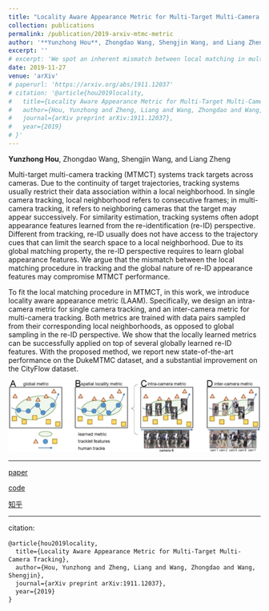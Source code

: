 ```yaml
---
title: "Locality Aware Appearance Metric for Multi-Target Multi-Camera Tracking"
collection: publications
permalink: /publication/2019-arxiv-mtmc-metric
author: '**Yunzhong Hou**, Zhongdao Wang, Shengjin Wang, and Liang Zheng'
excerpt: ''
# excerpt: 'We spot an inherent mismatch between local matching in multi-target multi-camera tracking (MTMCT) and global re-identification (re-ID) appearance feature. In fact, since targets move continuously, MTMCT only needs to match with a local region. To fit the local matching procedure in MTMCT, in this work, we introduce locality aware appearance metric (LAAM), that can be learned on top of several globally learned re-ID appearance features.'
date: 2019-11-27
venue: 'arXiv'
# paperurl: 'https://arxiv.org/abs/1911.12037'
# citation: '@article{hou2019locality,
#   title={Locality Aware Appearance Metric for Multi-Target Multi-Camera Tracking},
#   author={Hou, Yunzhong and Zheng, Liang and Wang, Zhongdao and Wang, Shengjin},
#   journal={arXiv preprint arXiv:1911.12037},
#   year={2019}
# }'
---
```

**Yunzhong Hou**, Zhongdao Wang, Shengjin Wang, and Liang Zheng

Multi-target multi-camera tracking (MTMCT) systems track targets across cameras. Due to the continuity of target trajectories, tracking systems usually restrict their data association within a local neighborhood. In single camera tracking, local neighborhood refers to consecutive frames; in multi-camera tracking, it refers to neighboring cameras that the target may appear successively. For similarity estimation, tracking systems often adopt appearance features learned from the re-identification (re-ID) perspective. Different from tracking, re-ID usually does not have access to the trajectory cues that can limit the search space to a local neighborhood. Due to its global matching property, the re-ID perspective requires to learn global appearance features. We argue that the mismatch between the local matching procedure in tracking and the global nature of re-ID appearance features may compromise MTMCT performance.

To fit the local matching procedure in MTMCT, in this work, we introduce locality aware appearance metric (LAAM). Specifically, we design an intra-camera metric for single camera tracking, and an inter-camera metric for multi-camera tracking. Both metrics are trained with data pairs sampled from their corresponding local neighborhoods, as opposed to global sampling in the re-ID perspective. We show that the locally learned metrics can be successfully applied on top of several globally learned re-ID features. With the proposed method, we report new state-of-the-art performance on the DukeMTMC dataset, and a substantial improvement on the CityFlow dataset.

![alt text](/images/TLML_intro.png "local matching in tracking: global metric vs. locality aware appearance metric")

---
[paper](https://arxiv.org/pdf/1911.12037.pdf)

[code](https://github.com/hou-yz/DeepCC-local)

[知乎](https://zhuanlan.zhihu.com/p/96999382)

---
citation:
```
@article{hou2019locality,
  title={Locality Aware Appearance Metric for Multi-Target Multi-Camera Tracking},
  author={Hou, Yunzhong and Zheng, Liang and Wang, Zhongdao and Wang, Shengjin},
  journal={arXiv preprint arXiv:1911.12037},
  year={2019}
}
```